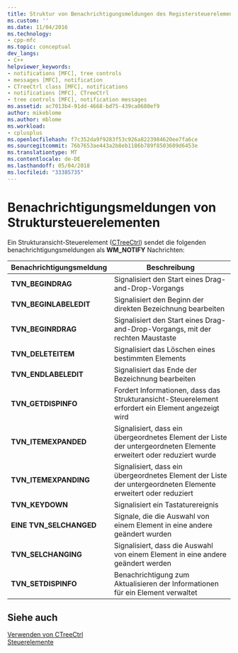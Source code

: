 ```yaml
---
title: Struktur von Benachrichtigungsmeldungen des Registersteuerelements | Microsoft Docs
ms.custom: ''
ms.date: 11/04/2016
ms.technology:
- cpp-mfc
ms.topic: conceptual
dev_langs:
- C++
helpviewer_keywords:
- notifications [MFC], tree controls
- messages [MFC], notification
- CTreeCtrl class [MFC], notifications
- notifications [MFC], CTreeCtrl
- tree controls [MFC], notification messages
ms.assetid: ac7013b4-91dd-4668-bd75-439ca0680ef9
author: mikeblome
ms.author: mblome
ms.workload:
- cplusplus
ms.openlocfilehash: f7c352da9f9283f53c926a8223984620ee7fa6ce
ms.sourcegitcommit: 76b7653ae443a2b8eb1186b789f8503609d6453e
ms.translationtype: MT
ms.contentlocale: de-DE
ms.lasthandoff: 05/04/2018
ms.locfileid: "33385735"
---
```

# <a name="tree-control-notification-messages"></a>Benachrichtigungsmeldungen von Struktursteuerelementen
Ein Strukturansicht-Steuerelement ([CTreeCtrl](../mfc/reference/ctreectrl-class.md)) sendet die folgenden benachrichtigungsmeldungen als **WM_NOTIFY** Nachrichten:  
  
|Benachrichtigungsmeldung|Beschreibung|  
|--------------------------|-----------------|  
|**TVN_BEGINDRAG**|Signalisiert den Start eines Drag-and-Drop-Vorgangs|  
|**TVN_BEGINLABELEDIT**|Signalisiert den Beginn der direkten Bezeichnung bearbeiten|  
|**TVN_BEGINRDRAG**|Signalisiert den Start eines Drag-and-Drop-Vorgangs, mit der rechten Maustaste|  
|**TVN_DELETEITEM**|Signalisiert das Löschen eines bestimmten Elements|  
|**TVN_ENDLABELEDIT**|Signalisiert das Ende der Bezeichnung bearbeiten|  
|**TVN_GETDISPINFO**|Fordert Informationen, dass das Strukturansicht-Steuerelement erfordert ein Element angezeigt wird|  
|**TVN_ITEMEXPANDED**|Signalisiert, dass ein übergeordnetes Element der Liste der untergeordneten Elemente erweitert oder reduziert wurde|  
|**TVN_ITEMEXPANDING**|Signalisiert, dass ein übergeordnetes Element der Liste der untergeordneten Elemente erweitert oder reduziert|  
|**TVN_KEYDOWN**|Signalisiert ein Tastaturereignis|  
|**EINE TVN_SELCHANGED**|Signale, die die Auswahl von einem Element in eine andere geändert wurden|  
|**TVN_SELCHANGING**|Signalisiert, dass die Auswahl von einem Element in eine andere geändert werden|  
|**TVN_SETDISPINFO**|Benachrichtigung zum Aktualisieren der Informationen für ein Element verwaltet|  
  
## <a name="see-also"></a>Siehe auch  
 [Verwenden von CTreeCtrl](../mfc/using-ctreectrl.md)   
 [Steuerelemente](../mfc/controls-mfc.md)

